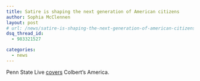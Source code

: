 ```yaml
---
title: Satire is shaping the next generation of American citizens
author: Sophia McClennen
layout: post
# url: /news/satire-is-shaping-the-next-generation-of-american-citizens/
dsq_thread_id:
  - 983321527

categories: 
  - news
---
```

Penn State Live [covers][1] Colbert’s America.

 [1]: https://live.psu.edu/story/63333